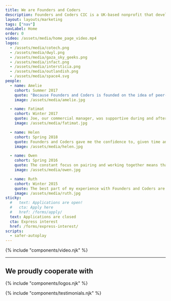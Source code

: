 ```yaml
---
title: We are Founders and Coders
description: Founders and Coders CIC is a UK-based nonprofit that develops and runs tuition-free, peer-led training programmes in web development, guided by our core values of cooperation, inclusion and social impact. We operate in London and work with Mercy Corps and the UK government to deliver programmes in the Middle East.
layout: layouts/marketing
tags: ["nav"]
navLabel: Home
order: 0
video: /assets/media/home_page_video.mp4
logos:
  - /assets/media/cotech.png
  - /assets/media/dwyl.png
  - /assets/media/gaza_sky_geeks.png
  - /assets/media/infact.png
  - /assets/media/intersticia.png
  - /assets/media/outlandish.png
  - /assets/media/space4.svg
people:
  - name: Amelie
    cohort: Summer 2017
    quote: "Because Founders and Coders is founded on the idea of peer-led learning, it stimulates an environment of support and mutual growth, which results in what feels like a very special community: a safe, creative space, where no question is too silly to ask and no idea is too bold to suggest."
    image: /assets/media/amelie.jpg

  - name: Fatimat
    cohort: Winter 2017
    quote: Joe, our commercial manager, was supportive during and after Founders and Coders. Everybody's situation is different, which Joe recognizes and takes it into account when advising us. He listened to my concerns about working in the industry and paid attention to the kind of environment I wanted to work in, which helped him place me with my current employer, 27Partners.
    image: /assets/media/fatimat.jpg

  - name: Helen
    cohort: Spring 2018
    quote: Founders and Coders gave me the confidence to, given time and perseverance, grasp complex concepts which initially seemed daunting. I learned how to walk through code thoroughly and truly understand it in order to solve bugs and errors. And I discovered the joys of paired programming - that learning or tackling a problem together can be one of the most rewarding experiences.
    image: /assets/media/helen.jpg

  - name: Owen
    cohort: Spring 2016
    quote: The constant focus on pairing and working together means that you're never stuck banging your head against a wall by yourself. You always have someone else to work through the problem with you. After leaving Founders and Coders, I had a lot of faith in my own ability to learn new technologies, which was crucial when I founded my startup, Fat Llama.
    image: /assets/media/owen.jpg

  - name: Ruth
    cohort: Winter 2015
    quote: The best part of my experience with Founders and Coders are the people. It is a great community, with members of past cohorts teaching the current cohort. Everyone supports each other in their learning and wants to give back.
    image: /assets/media/ruth.jpg
sticky:
  #   text: Applications are open!
  #   cta: Apply here
  #   href: /forms/apply/
  text: Applications are closed
  cta: Express interest
  href: /forms/express-interest/
scripts:
  - safer-autoplay
---
```


{% include "components/video.njk" %}

---

## We proudly cooperate with

{% include "components/logos.njk" %}

{% include "components/testimonials.njk" %}
